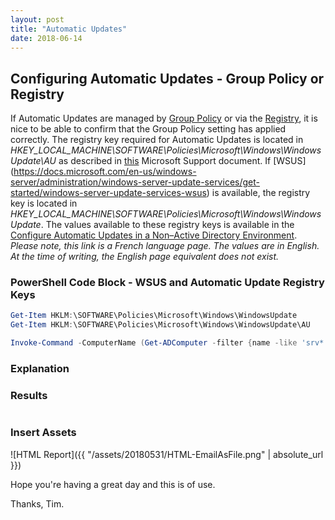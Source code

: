 ```yaml
---
layout: post
title: "Automatic Updates"
date: 2018-06-14
---
```

## Configuring Automatic Updates - Group Policy or Registry
If Automatic Updates are managed by [Group Policy](https://msdn.microsoft.com/en-us/library/ee663280(v=vs.85).aspx) or via the [Registry](https://msdn.microsoft.com/en-us/library/windows/desktop/ms724871(v=vs.85).aspx), it is nice to be able to confirm that the Group Policy setting has applied correctly. The registry key required for Automatic Updates is located in *HKEY_LOCAL_MACHINE\SOFTWARE\Policies\Microsoft\Windows\WindowsUpdate\AU* as described in [this](https://support.microsoft.com/en-au/help/328010/how-to-configure-automatic-updates-by-using-group-policy-or-registry-s) Microsoft Support document. If [WSUS]
(https://docs.microsoft.com/en-us/windows-server/administration/windows-server-update-services/get-started/windows-server-update-services-wsus) is available, the registry key is located in *HKEY_LOCAL_MACHINE\SOFTWARE\Policies\Microsoft\Windows\WindowsUpdate*. The values available to these registry keys is available in the [Configure Automatic Updates in a Non–Active Directory Environment](https://docs.microsoft.com/fr-fr/security-updates/windowsupdateservices/18127152). 
*Please note, this link is a French language page. The values are in English. At the time of writing, the English page equivalent does not exist.*




### PowerShell Code Block - WSUS and Automatic Update Registry Keys
```PowerShell
Get-Item HKLM:\SOFTWARE\Policies\Microsoft\Windows\WindowsUpdate
Get-Item HKLM:\SOFTWARE\Policies\Microsoft\Windows\WindowsUpdate\AU

Invoke-Command -ComputerName (Get-ADComputer -filter {name -like 'srv*'}).name -ScriptBlock {Get-Item HKLM:\SOFTWARE\Policies\Microsoft\Windows\WindowsUpdate\AU} -Credential $cred
```

### Explanation

### Results
```PowerShell

```

### Insert Assets
![HTML Report]({{ "/assets/20180531/HTML-EmailAsFile.png" | absolute_url }})


Hope you're having a great day and this is of use.

Thanks, Tim.
